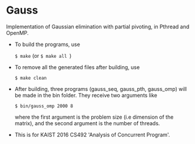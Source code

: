 # Gauss

Implementation of Gaussian elimination with partial pivoting, in Pthread and OpenMP.

- To build the programs, use
  
  `$ make` (or `$ make all `)

- To remove all the generated files after building, use
  
  `$ make clean`

- After building, three programs (gauss_seq, gauss_pth, gauss_omp) will be made in the bin folder. They receive two arguments like
  
  `$ bin/gauss_omp 2000 8`
  
  where the first argument is the problem size (i.e dimension of the matrix), and the second argument is the number of threads.

- This is for KAIST 2016 CS492 'Analysis of Concurrent Program'.
